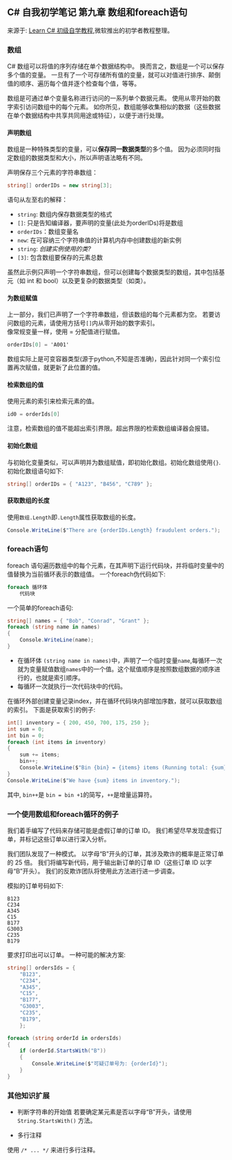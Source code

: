 ## C# 自我初学笔记 第九章  数组和foreach语句

来源于: [Learn C# 初级自学教程](https://learn.microsoft.com/zh-cn/training/modules/csharp-arrays/1-introduction),微软推出的初学者教程整理。


### 数组

C# 数组可以将值的序列存储在单个数据结构中。 换而言之，数组是一个可以保存多个值的变量。 一旦有了一个可存储所有值的变量，就可以对值进行排序、颠倒值的顺序、遍历每个值并逐个检查每个值，等等。

数组是可通过单个变量名称进行访问的一系列单个数据元素。 使用从零开始的数字索引访问数组中的每个元素。 如你所见，数组能够收集相似的数据（这些数据在单个数据结构中共享共同用途或特征），以便于进行处理。

#### 声明数组

数组是一种特殊类型的变量，可以**保存同一数据类型**的多个值。 因为必须同时指定数组的数据类型和大小，所以声明语法略有不同。

声明保存三个元素的字符串数组：

```c#
string[] orderIDs = new string[3];
```
语句从左至右的解释：  
- `string`: 数组内保存数据类型的格式
- `[]`: 只是告知编译器，要声明的变量(此处为orderIDs)将是数组
- `orderIDs`：数组变量名
- `new`: 在可容纳三个字符串值的计算机内存中创建数组的新实例
- `string`: *创建实例使用的类?*
- `[3]`:  包含数组要保存的元素总数

虽然此示例只声明一个字符串数组，但可以创建每个数据类型的数组，其中包括基元（如 int 和 bool）以及更复杂的数据类型（如类）。

#### 为数组赋值

上一部分，我们已声明了一个字符串数组，但该数组的每个元素都为空。 若要访问数组的元素，请使用方括号`[]`内从零开始的数字索引。  
像常规变量一样，使用 = 分配值进行赋值。
```c#
orderIDs[0] = 'A001'
```
数组实际上是可变容器类型(源于python,不知是否准确)，因此针对同一个索引位置再次赋值，就更新了此位置的值。


#### 检索数组的值
使用元素的索引来检索元素的值。
```c#
id0 = orderIds[0]
```
注意，检索数组的值不能超出索引界限。超出界限的检索数组编译器会报错。

#### 初始化数组
与初始化变量类似，可以声明并为数组赋值，即初始化数组。初始化数组使用`{}`.
初始化数组语句如下:
```c#
string[] orderIDs = { "A123", "B456", "C789" };
```
#### 获取数组的长度
使用`数组.Length`即`.Length`属性获取数组的长度。

```c#
Console.WriteLine($"There are {orderIDs.Length} fraudulent orders.");
```
### foreach语句
foreach 语句遍历数组中的每个元素，在其声明下运行代码块，并将临时变量中的值替换为当前循环表示的数组值。
一个foreach伪代码如下:
```c#
foreach 循环体
    代码块
```
一个简单的foreach语句:
```c#
string[] names = { "Bob", "Conrad", "Grant" };
foreach (string name in names)
{
    Console.WriteLine(name);
}
```
- 在循环体 `(string name in names)`中，声明了一个临时变量`name`,每循环一次就为变量赋值数组`names`中的一个值。这个赋值顺序是按照数组数据的顺序进行的，也就是索引顺序。
- 每循环一次就执行一次代码块中的代码。

在循环外部创建变量记录index，并在循环代码块内部增加序数，就可以获取数组的索引。
下面是获取索引的例子:

```c#
int[] inventory = { 200, 450, 700, 175, 250 };
int sum = 0;
int bin = 0;
foreach (int items in inventory)
{
    sum += items;
    bin++;
    Console.WriteLine($"Bin {bin} = {items} items (Running total: {sum})");
}
Console.WriteLine($"We have {sum} items in inventory.");
```
其中, `bin++`是 `bin = bin +1`的简写，`++`是增量运算符。

### 一个使用数组和foreach循环的例子
我们着手编写了代码来存储可能是虚假订单的订单 ID。 我们希望尽早发现虚假订单，并标记这些订单以进行深入分析。

我们团队发现了一种模式。 以字母“B”开头的订单，其涉及欺诈的概率是正常订单的 25 倍。 我们将编写新代码，用于输出新订单的订单 ID（这些订单 ID 以字母“B”开头）。 我们的反欺诈团队将使用此方法进行进一步调查。

模拟的订单号码如下:
```
B123
C234
A345
C15
B177
G3003
C235
B179
```
要求打印出可以订单。
一种可能的解决方案:
```c#
string[] ordersIds = {
    "B123",
    "C234",
    "A345",
    "C15",
    "B177",
    "G3003",
    "C235",
    "B179",
    };

foreach (string orderId in ordersIds)
{
    if (orderId.StartsWith("B"))
    {
        Console.WriteLine($"可疑订单号为: {orderId}");
    }
}
```

### 其他知识扩展
- 判断字符串的开始值
若要确定某元素是否以字母“B”开头，请使用 `String.StartsWith()` 方法。

- 多行注释

使用 `/* ... */` 来进行多行注释。